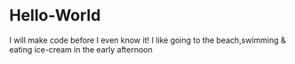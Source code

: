 # Hello-World
I will make code before I even know it!
I like going to the beach,swimming & eating ice-cream in the early afternoon
